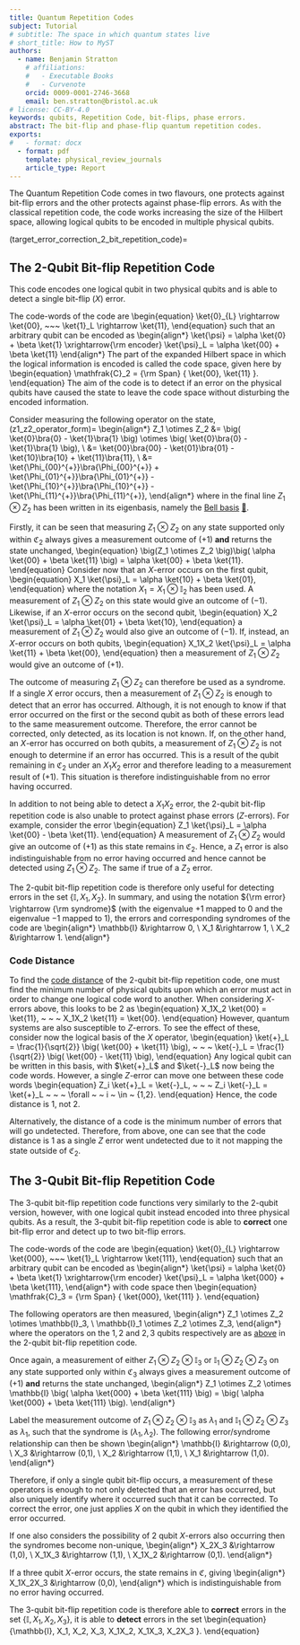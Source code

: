 ```yaml
---
title: Quantum Repetition Codes
subject: Tutorial
# subtitle: The space in which quantum states live
# short_title: How to MyST
authors:
  - name: Benjamin Stratton
    # affiliations:
    #   - Executable Books
    #   - Curvenote
    orcid: 0009-0001-2746-3668
    email: ben.stratton@bristol.ac.uk
# license: CC-BY-4.0
keywords: qubits, Repetition Code, bit-flips, phase errors.  
abstract: The bit-flip and phase-flip quantum repetition codes.  
exports:
#   - format: docx
  - format: pdf
    template: physical_review_journals
    article_type: Report
---
```


The Quantum Repetition Code comes in two flavours, one protects against bit-flip errors and the other protects against phase-flip errors. As with the classical repetition code, the code works increasing the size of the Hilbert space, allowing logical qubits to be encoded in multiple physical qubits.  


(target_error_correction_2_bit_repetition_code)=
## The 2-Qubit Bit-flip Repetition Code

This code encodes one logical qubit in two physical qubits and is able to detect a single bit-flip $\big(X \big)$ error.

The code-words of the code are
\begin{equation}
\ket{0}_{L} \rightarrow \ket{00}, ~~~ \ket{1}_L \rightarrow \ket{11}, 
\end{equation}
such that an arbitrary qubit can be encoded as
\begin{align*}
\ket{\psi} = \alpha \ket{0} + \beta \ket{1} \xrightarrow{\rm encoder} \ket{\psi}_L = \alpha \ket{00} + \beta \ket{11}
\end{align*}
The part of the expanded Hilbert space in which the logical information is encoded is called the code space, given here by 
\begin{equation}
\mathfrak{C}_2 = {\rm Span} \{ \ket{00}, \ket{11} \}.
\end{equation}
The aim of the code is to detect if an error on the physical qubits have caused the state to leave the code space without disturbing the encoded information. 

Consider measuring the following operator on the state,
(z1_z2_operator_form)=
\begin{align*}
Z_1 \otimes Z_2 &= \big( \ket{0}\bra{0} - \ket{1}\bra{1} \big) \otimes \big( \ket{0}\bra{0} - \ket{1}\bra{1} \big), \\
&= \ket{00}\bra{00} - \ket{01}\bra{01} - \ket{10}\bra{10} + \ket{11}\bra{11}, \\
&= \ket{\Phi_{00}^{+}}\bra{\Phi_{00}^{+}} + \ket{\Phi_{01}^{+}}\bra{\Phi_{01}^{+}} - \ket{\Phi_{10}^{+}}\bra{\Phi_{10}^{+}} - \ket{\Phi_{11}^{+}}\bra{\Phi_{11}^{+}},
\end{align*}
where in the final line $Z_1 \otimes Z_2$ has been written in its eigenbasis, namely the [Bell basis](#bell_states_teleportation_target) [💭](parity_check_operator_target_glossary). 

Firstly, it can be seen that measuring $Z_1 \otimes Z_2$ on any state supported only within $\mathfrak{C}_2$ always gives a measurement outcome of $(+1)$ **and** returns the state unchanged, 
\begin{equation}
\big(Z_1 \otimes Z_2 \big)\big( \alpha \ket{00} + \beta \ket{11} \big) = \alpha \ket{00} + \beta \ket{11}.
\end{equation}
Consider now that an $X$-error occurs on the first qubit, 
\begin{equation}
X_1 \ket{\psi}_L = \alpha \ket{10} + \beta \ket{01},
\end{equation}
where the notation $X_1 = X_1 \otimes \mathbb{I}_2$ has been used. A measurement of $Z_1 \otimes Z_2$ on this state would give an outcome of $(-1)$. Likewise, if an $X$-error occurs on the second qubit, 
\begin{equation}
X_2 \ket{\psi}_L = \alpha \ket{01} + \beta \ket{10},
\end{equation} 
a measurement of $Z_1 \otimes Z_2$ would also give an outcome of $(-1)$. If, instead, an $X$-error occurs on both qubits,
\begin{equation}
X_1X_2 \ket{\psi}_L =  \alpha \ket{11} + \beta \ket{00},
\end{equation} 
then a measurement of $Z_1 \otimes Z_2$ would give an outcome of $(+1)$.

The outcome of measuring $Z_1 \otimes Z_2$ can therefore be used as a syndrome. If a single $X$ error occurs, then a measurement of $Z_1 \otimes Z_2$ is enough to detect that an error has occurred. Although, it is not enough to know if that error occurred on the first or the second qubit as both of these errors lead to the same measurement outcome. Therefore, the error cannot be corrected, only detected, as its location is not known. If, on the other hand, an $X$-error has occurred on both qubits, a measurement of $Z_1 \otimes Z_2$ is not enough to determine if an error has occurred. This is a result of the qubit remaining in $\mathfrak{C}_2$ under an $X_1X_2$ error and therefore leading to a measurement result of $(+1)$. This situation is therefore indistinguishable from no error having occurred.  

In addition to not being able to detect a $X_1X_2$ error, the 2-qubit bit-flip repetition code is also unable to protect against phase errors $\big(Z$-errors$\big)$. For example, consider the error 
\begin{equation}
Z_1 \ket{\psi}_L = \alpha \ket{00} - \beta \ket{11}.
\end{equation}
A measurement of $Z_1 \otimes Z_2$ would give an outcome of $(+1)$ as this state remains in $\mathfrak{C}_2$. Hence, a $Z_1$ error is also indistinguishable from no error having occurred and hence cannot be detected using $Z_1 \otimes Z_2$. The same if true of a $Z_2$ error. 

The 2-qubit bit-flip repetition code is therefore only useful for detecting errors in the set $\{\mathbb{I}, X_1, X_2 \}$. In summary, and using the notation ${\rm error} \rightarrow {\rm syndrome}$ (with the eigenvalue $+1$ mapped to $0$ and the eigenvalue $-1$ mapped to $1$), the errors and corresponding syndromes of the code are 
\begin{align*}
\mathbb{I} &\rightarrow 0, \\
X_1 &\rightarrow 1, \\
X_2 &\rightarrow 1. 
\end{align*}


### Code Distance

To find the [code distance](#Code_distance_target_glossary) of the 2-qubit bit-flip repetition code, one must find the minimum number of physical qubits upon which an error must act in order to change one logical code word to another. When considering $X$-errors above, this looks to be 2 as 
\begin{equation}
X_1X_2 \ket{00} = \ket{11}, ~ ~ ~ X_1X_2 \ket{11} = \ket{00}.
\end{equation}
However, quantum systems are also susceptible to $Z$-errors. To see the effect of these, consider now the logical basis of the $X$ operator, 
\begin{equation}
\ket{+}_L = \frac{1}{\sqrt{2}} \big( \ket{00} + \ket{11} \big), ~ ~ ~ \ket{-}_L = \frac{1}{\sqrt{2}} \big( \ket{00} - \ket{11} \big), 
\end{equation}
Any logical qubit can be written in this basis, with $\ket{+}_L$ and $\ket{-}_L$ now being the code words. However, a single $Z$-error can move one between these code words
\begin{equation}
Z_i \ket{+}_L = \ket{-}_L, ~ ~ ~ Z_i \ket{-}_L = \ket{+}_L ~ ~ ~ \forall ~ ~ i ~ \in ~ \{1,2\}.
\end{equation}
Hence, the code distance is 1, not 2. 

Alternatively, the distance of a code is the minimum number of errors that will go undetected. Therefore, from above, one can see that the code distance is 1 as a single $Z$ error went undetected due to it not mapping the state outside of $\mathfrak{C}_2$. 

## The 3-Qubit Bit-flip Repetition Code

The 3-qubit bit-flip repetition code functions very similarly to the 2-qubit version, however, with one logical qubit instead encoded into three physical qubits. As a result, the 3-qubit bit-flip repetition code is able to **correct** one bit-flip error and detect up to two bit-flip errors.

The code-words of the code are
\begin{equation}
\ket{0}_{L} \rightarrow \ket{000}, ~~~ \ket{1}_L \rightarrow \ket{111}, 
\end{equation}
such that an arbitrary qubit can be encoded as
\begin{align*}
\ket{\psi} = \alpha \ket{0} + \beta \ket{1} \xrightarrow{\rm encoder} \ket{\psi}_L = \alpha \ket{000} + \beta \ket{111},
\end{align*}
with code space then 
\begin{equation}
\mathfrak{C}_3 = {\rm Span} \{ \ket{000}, \ket{111} \}.
\end{equation}

The following operators are then measured,
\begin{align*}
Z_1 \otimes Z_2 \otimes \mathbb{I}_3, \\
\mathbb{I}_1 \otimes Z_2 \otimes Z_3,
\end{align*}
where the operators on the $1,2$ and $2,3$ qubits respectively are as [above](#z1_z2_operator_form) in the 2-qubit bit-flip repetition code. 

Once again, a measurement of either $Z_1 \otimes Z_2 \otimes \mathbb{I}_3$ or $\mathbb{I}_1 \otimes Z_2 \otimes Z_3$ on any state supported only within $\mathfrak{C}_3$ always gives a measurement outcome of $(+1)$ **and** returns the state unchanged, 
\begin{align*}
Z_1 \otimes Z_2 \otimes \mathbb{I} \big( \alpha \ket{000} + \beta \ket{111} \big) =  \big( \alpha \ket{000} + \beta \ket{111} \big).
\end{align*}

Label the measurement outcome of $Z_1 \otimes Z_2 \otimes \mathbb{I}_3$ as $\lambda_1$ and $\mathbb{I}_1 \otimes Z_2 \otimes Z_3$ as $\lambda_1$, such that the syndrome is $(\lambda_1, \lambda_2)$. The following error/syndrome relationship can then be shown
\begin{align*}
\mathbb{I} &\rightarrow (0,0), \\
X_3 &\rightarrow (0,1), \\
X_2 &\rightarrow (1,1), \\
X_1 &\rightarrow (1,0). 
\end{align*}

Therefore, if only a single qubit bit-flip occurs, a measurement of these operators is enough to not only detected that an error has occurred, but also uniquely identify where it occurred such that it can be corrected. To correct the error, one just applies $X$ on the qubit in which they identified the error occurred.   

If one also considers the possibility of 2 qubit $X$-errors also occurring then the syndromes become non-unique, 
\begin{align*}
X_2X_3 &\rightarrow (1,0), \\
X_1X_3 &\rightarrow (1,1), \\
X_1X_2 &\rightarrow (0,1). 
\end{align*}

If a three qubit $X$-error occurs, the state remains in $\mathfrak{C}$, giving 
\begin{align*}
X_1X_2X_3 &\rightarrow (0,0),
\end{align*}
which is indistinguishable from no error having occurred.

The 3-qubit bit-flip repetition code is therefore able to **correct** errors in the set $\{\mathbb{I}, X_1, X_2, X_3\}$, it is able to **detect** errors in the set 
\begin{equation}
\{\mathbb{I}, X_1, X_2, X_3, X_1X_2, X_1X_3, X_2X_3 \}.
\end{equation}
